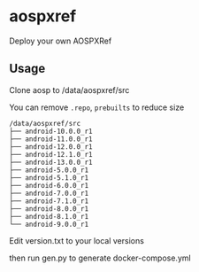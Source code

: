 # aospxref
Deploy your own AOSPXRef

## Usage

Clone aosp to /data/aospxref/src

You can remove `.repo`, `prebuilts` to reduce size

```
/data/aospxref/src
├── android-10.0.0_r1
├── android-11.0.0_r1
├── android-12.0.0_r1
├── android-12.1.0_r1
├── android-13.0.0_r1
├── android-5.0.0_r1
├── android-5.1.0_r1
├── android-6.0.0_r1
├── android-7.0.0_r1
├── android-7.1.0_r1
├── android-8.0.0_r1
├── android-8.1.0_r1
└── android-9.0.0_r1
```

Edit version.txt to your local versions

then run gen.py to generate docker-compose.yml
